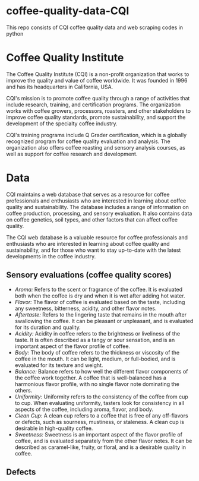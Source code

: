 # coffee-quality-data-CQI
This repo consists of CQI coffee quality data and web scraping codes in python 

# Coffee Quality Institute
The Coffee Quality Institute (CQI) is a non-profit organization that works to improve the quality and value of coffee worldwide. It was founded in 1996 and has its headquarters in California, USA.

CQI's mission is to promote coffee quality through a range of activities that include research, training, and certification programs. The organization works with coffee growers, processors, roasters, and other stakeholders to improve coffee quality standards, promote sustainability, and support the development of the specialty coffee industry.

CQI's training programs include Q Grader certification, which is a globally recognized program for coffee quality evaluation and analysis. The organization also offers coffee roasting and sensory analysis courses, as well as support for coffee research and development.

# Data
CQI maintains a web database that serves as a resource for coffee professionals and enthusiasts who are interested in learning about coffee quality and sustainability. The database includes a range of information on coffee production, processing, and sensory evaluation. It also contains data on coffee genetics, soil types, and other factors that can affect coffee quality.

The CQI web database is a valuable resource for coffee professionals and enthusiasts who are interested in learning about coffee quality and sustainability, and for those who want to stay up-to-date with the latest developments in the coffee industry.

## Sensory evaluations (coffee quality scores)
* *Aroma:* Refers to the scent or fragrance of the coffee. It is evaluated both when the coffee is dry and when it is wet after adding hot water.
* *Flavor:* The flavor of coffee is evaluated based on the taste, including any sweetness, bitterness, acidity, and other flavor notes.
* *Aftertaste:* Refers to the lingering taste that remains in the mouth after swallowing the coffee. It can be pleasant or unpleasant, and is evaluated for its duration and quality.
* *Acidity:* Acidity in coffee refers to the brightness or liveliness of the taste. It is often described as a tangy or sour sensation, and is an important aspect of the flavor profile of coffee.
* *Body:* The body of coffee refers to the thickness or viscosity of the coffee in the mouth. It can be light, medium, or full-bodied, and is evaluated for its texture and weight.
* *Balance:* Balance refers to how well the different flavor components of the coffee work together. A coffee that is well-balanced has a harmonious flavor profile, with no single flavor note dominating the others.
* *Uniformity:* Uniformity refers to the consistency of the coffee from cup to cup. When evaluating uniformity, tasters look for consistency in all aspects of the coffee, including aroma, flavor, and body.
* *Clean Cup:* A clean cup refers to a coffee that is free of any off-flavors or defects, such as sourness, mustiness, or staleness. A clean cup is desirable in high-quality coffee.
* *Sweetness:* Sweetness is an important aspect of the flavor profile of coffee, and is evaluated separately from the other flavor notes. It can be described as caramel-like, fruity, or floral, and is a desirable quality in coffee.

## Defects

